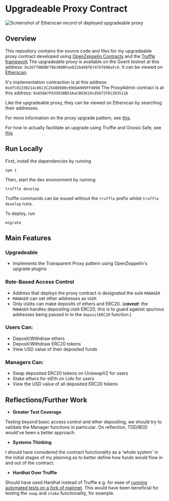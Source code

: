 # Upgradeable Proxy Contract

![Screenshot of Etherscan record of deployed upgradeable proxy](https://user-images.githubusercontent.com/96500919/235949491-350da30b-931f-44a5-96e2-383d2fffaaaf.png)

## Overview

This repository contains the source code and files for my upgradeable proxy contract developed using [OpenZeppelin Contracts](https://docs.openzeppelin.com/)  and the [Truffle framework](https://trufflesuite.com/blog/a-sweet-upgradeable-contract-experience-with-openzeppelin-and-truffle/)
The upgradeable proxy is available on the Goerli testnet at this address: `0x26776BDBF78b300BFeeD22A498f6747bf698aFcb`. It can be viewed on [Etherscan](https://goerli.etherscan.io/address/0x26776BDBF78b300BFeeD22A498f6747bf698aFcb).

It's implementation contraction is at this address: `0xdfC01330214c0613C2548E600c696bA909FFd098` 
The ProxyAdmin contract is at this address: `0x858A7F835030B53AaC0D3619cd56f2F012035116` 

Like the upgradeable proxy, they can be viewed on Etherscan by searching their addresses.

For more information on the proxy upgrade pattern, see [this](https://docs.openzeppelin.com/learn/upgrading-smart-contracts).

For how to actually facilitate an upgrade using Truffle and Gnosis Safe, see [this](https://forum.openzeppelin.com/t/openzeppelin-upgrades-step-by-step-tutorial-for-truffle/3579) 

## Run Locally

First, install the dependencies by running

```
npm i
```

Then, start the dev environment by running

```
truffle develop
```

Truffle commands can be issued without the `truffle` prefix whilst `truffle develop` runs.

To deploy, run

```
migrate
```

## Main Features

### Upgradeable

- Implements the Transparent Proxy pattern using OpenZeppelin's upgrade plugins

### Role-Based Access Control

- Address that deploys the proxy contract is designated the sole `MANAGER`
- `MANAGER` can set other addresses as `USER`
- Only `USER`s can make deposits of ethers and ERC20. (**_caveat_**: the `MANAGER` handles depositing `USER` ERC20; this is to guard against spurious addresses being passed in to the `depositERC20` function.)

### Users Can:

- Deposit/Withdraw ethers
- Deposit/Withdraw ERC20 tokens
- View USD value of their deposited funds

### Managers Can:

- Swap deposited ERC20 tokens on UniswapV2 for users
- Stake ethers for stEth on Lido for users
- View the USD value of all deposited ERC20 tokens

## Reflections/Further Work

- **Greater Test Coverage** 

Testing beyond basic access control and ether depositing, we should try to validate the Manager functions in particular. On reflection, TDD/BDD would've been a better approach.

- **Systems Thinking** 

I should have considered the contract functionality as a 'whole system' in the initial stages of my planning as to better define how funds would flow in and out of the contract.

- **Hardhat Over Truffle** 

Should have used Hardhat instead of Truffle e.g. for ease of [running automated tests on a fork of mainnet](https://stackoverflow.com/questions/70965282/how-do-i-interact-with-uniswap-v2-in-a-truffle-test-suite). This would have been beneficial for testing the `swap` and `stake` functionality, for example.
